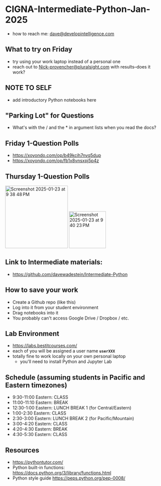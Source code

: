 # CIGNA-Intermediate-Python-Jan-2025
* how to reach me: dave@developintelligence.com

## What to try on Friday
* try using your work laptop instead of a personal one
* reach out to Nick-provencher@pluralsight.com with results–does it work?

## NOTE TO SELF
* add introductory Python notebooks here
  
## "Parking Lot" for Questions
* What's with the / and the * in argument lists when you read the docs?

## Friday 1-Question Polls
* https://xoyondo.com/op/b49kcih7nvq5dup
* https://xoyondo.com/op/fb1x8vnsxpj5p4z

## Thursday 1-Question Polls
<img width="200" alt="Screenshot 2025-01-23 at 9 38 48 PM" src="https://github.com/user-attachments/assets/8fd2c32a-9bc7-488d-8ab2-c1598a96fea0" />
<img width="118" alt="Screenshot 2025-01-23 at 9 40 23 PM" src="https://github.com/user-attachments/assets/a30415c6-407c-49b8-a7bd-cd50de961249" />


## Link to Intermediate materials:
* https://github.com/davewadestein/Intermediate-Python
  
## How to save your work
* Create a Github repo (like this)
* Log into it from your student environment
* Drag notebooks into it
* You probably can't access Google Drive / Dropbox / etc.

## Lab Environment
* https://labs.bestitcourses.com/
* each of you will be assigned a user name __`userXXX`__
* totally fine to work locally on your own personal laptop
  * you'll need to install Python and Jupyter Lab
  
## Schedule (assuming students in Pacific and Eastern timezones)
*  9:30-11:00 Eastern: CLASS
* 11:00-11:10 Eastern: BREAK
*  12:30-1:00 Eastern: LUNCH BREAK 1 (for Central/Eastern)
*   1:00-2:30 Eastern: CLASS
*   2:30-3:00 Eastern: LUNCH BREAK 2 (for Pacific/Mountain)
*   3:00-4:20 Eastern: CLASS
*   4:20-4:30 Eastern: BREAK
*   4:30-5:30 Eastern: CLASS

## Resources
* https://pythontutor.com/
* Python built-in functions: https://docs.python.org/3/library/functions.html
* Python style guide https://peps.python.org/pep-0008/

